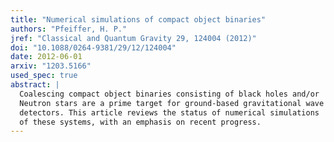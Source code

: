 ```yaml
---
title: "Numerical simulations of compact object binaries"
authors: "Pfeiffer, H. P."
jref: "Classical and Quantum Gravity 29, 124004 (2012)"
doi: "10.1088/0264-9381/29/12/124004"
date: 2012-06-01
arxiv: "1203.5166"
used_spec: true
abstract: |
  Coalescing compact object binaries consisting of black holes and/or
  Neutron stars are a prime target for ground-based gravitational wave
  detectors. This article reviews the status of numerical simulations
  of these systems, with an emphasis on recent progress.
---
```

